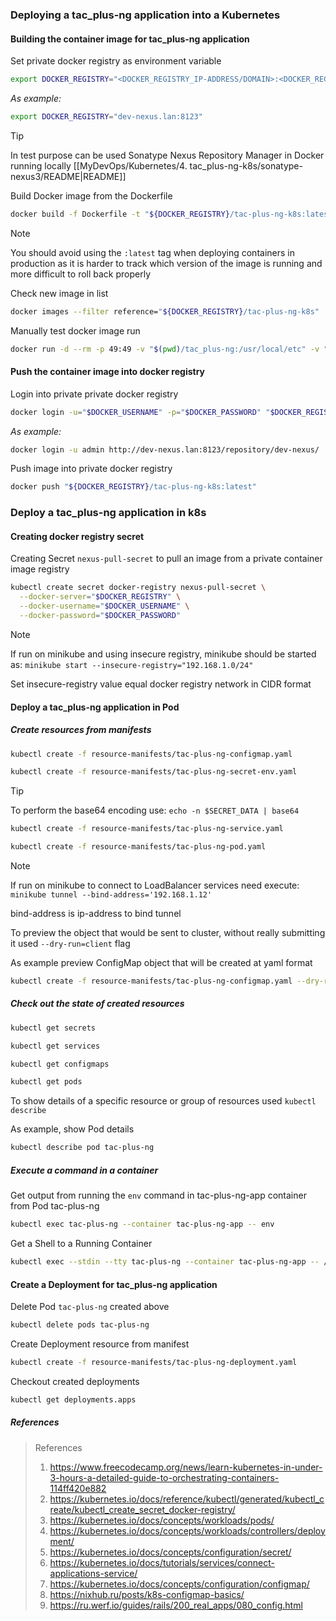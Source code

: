 ### Deploying a tac_plus-ng application into a Kubernetes

#### Building the container image for tac_plus-ng application

Set private docker registry as environment variable 

```Bash
export DOCKER_REGISTRY="<DOCKER_REGISTRY_IP-ADDRESS/DOMAIN>:<DOCKER_REGISTRY_PORT>"
```

*As example:*

```Bash
export DOCKER_REGISTRY="dev-nexus.lan:8123"
```

> [!Tip]
> In test purpose can be used Sonatype Nexus Repository Manager in Docker running locally [[MyDevOps/Kubernetes/4. tac_plus-ng-k8s/sonatype-nexus3/README|README]]

Build Docker image from the Dockerfile

```Bash
docker build -f Dockerfile -t "${DOCKER_REGISTRY}/tac-plus-ng-k8s:latest" .
```

> [!NOTE]
> You should avoid using the `:latest` tag when deploying containers in production as it is harder to track which version of the image is running and more difficult to roll back properly

Check new image in list

```Bash
docker images --filter reference="${DOCKER_REGISTRY}/tac-plus-ng-k8s"
```

Manually test docker image run

```Bash
docker run -d --rm -p 49:49 -v "$(pwd)/tac_plus-ng:/usr/local/etc" -v "/var/log/tac_plus-ng:/var/log/tac_plus-ng" --env-file "$(pwd)/tac_plus-ng/tac_plus-ng.env" dev-nexus.lan:8123/tac-plus-ng-k8s
```

#### Push the container image into docker registry

Login into private private docker registry

```Bash
docker login -u="$DOCKER_USERNAME" -p="$DOCKER_PASSWORD" "$DOCKER_REGISTRY_URI"
```

*As example:*

```Bash
docker login -u admin http://dev-nexus.lan:8123/repository/dev-nexus/
```

Push image into private docker registry

```Bash
docker push "${DOCKER_REGISTRY}/tac-plus-ng-k8s:latest"
```

### Deploy a tac_plus-ng application in k8s

#### Creating docker registry secret

Creating Secret `nexus-pull-secret` to pull an image from a private container image registry

```Bash
kubectl create secret docker-registry nexus-pull-secret \
  --docker-server="$DOCKER_REGISTRY" \
  --docker-username="$DOCKER_USERNAME" \
  --docker-password="$DOCKER_PASSWORD"
```

> [!NOTE]
> If run on minikube and using insecure registry, minikube should be started as:
> `minikube start --insecure-registry="192.168.1.0/24"`
> 
> Set insecure-registry value equal docker registry network in CIDR format 

#### Deploy a tac_plus-ng application in Pod

##### Create resources from manifests

```Bash
kubectl create -f resource-manifests/tac-plus-ng-configmap.yaml
```

```Bash
kubectl create -f resource-manifests/tac-plus-ng-secret-env.yaml
```

>[!Tip]
> To perform the base64 encoding use:
> `echo -n $SECRET_DATA | base64`

```Bash
kubectl create -f resource-manifests/tac-plus-ng-service.yaml
```

```Bash
kubectl create -f resource-manifests/tac-plus-ng-pod.yaml
```

> [!NOTE]
> If run on minikube to connect to LoadBalancer services need execute:
> `minikube tunnel --bind-address='192.168.1.12'`
> 
> bind-address is ip-address to bind tunnel 

To preview the object that would be sent to cluster, without really submitting it used `--dry-run=client` flag

As example preview ConfigMap object that will be created at yaml format

```Bash
kubectl create -f resource-manifests/tac-plus-ng-configmap.yaml --dry-run=client -o yaml
```

##### Check out the state of created resources

```Bash
kubectl get secrets
```

```Bash
kubectl get services
```

```Bash
kubectl get configmaps
```

```Bash
kubectl get pods
```

To show details of a specific resource or group of resources used `kubectl describe`

As example, show Pod details

```Bash
kubectl describe pod tac-plus-ng
```

##### Execute a command in a container

 Get output from running the `env` command in tac-plus-ng-app container from Pod tac-plus-ng

```Bash
kubectl exec tac-plus-ng --container tac-plus-ng-app -- env
```

Get a Shell to a Running Container

```Bash
kubectl exec --stdin --tty tac-plus-ng --container tac-plus-ng-app -- /bin/bash
```

#### Create a Deployment for tac_plus-ng application

Delete Pod `tac-plus-ng` created above

```Bash
kubectl delete pods tac-plus-ng
```

Create Deployment resource from manifest

```Bash
kubectl create -f resource-manifests/tac-plus-ng-deployment.yaml
```

Checkout created deployments

```Bash
kubectl get deployments.apps
```

##### References

> References
> 
> 1. https://www.freecodecamp.org/news/learn-kubernetes-in-under-3-hours-a-detailed-guide-to-orchestrating-containers-114ff420e882
> 2. https://kubernetes.io/docs/reference/kubectl/generated/kubectl_create/kubectl_create_secret_docker-registry/
> 3. https://kubernetes.io/docs/concepts/workloads/pods/
> 4. https://kubernetes.io/docs/concepts/workloads/controllers/deployment/
> 5. https://kubernetes.io/docs/concepts/configuration/secret/
> 6. https://kubernetes.io/docs/tutorials/services/connect-applications-service/
> 7. https://kubernetes.io/docs/concepts/configuration/configmap/
> 8. https://nixhub.ru/posts/k8s-configmap-basics/
> 9. https://ru.werf.io/guides/rails/200_real_apps/080_config.html
